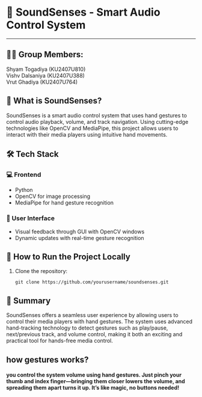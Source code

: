 

  <h1>🎵 SoundSenses - Smart Audio Control System</h1>
  <hr>

  <h2>👨‍💻 Group Members:</h2>
  <p>Shyam Togadiya (KU2407U810)<br>
     Vishv Dalsaniya (KU2407U388)<br>
     Vrut Ghadiya (KU2407U764)</p>

  <h2>🚀 What is SoundSenses?</h2>
  <p>SoundSenses is a smart audio control system that uses hand gestures to control audio playback, volume, and track navigation. Using cutting-edge technologies like OpenCV and MediaPipe, this project allows users to interact with their media players using intuitive hand movements.</p>

  <h2>🛠️ Tech Stack</h2>

  <h3>💻 Frontend</h3>
  <ul>
    <li>Python</li>
    <li>OpenCV for image processing</li>
    <li>MediaPipe for hand gesture recognition</li>
  </ul>

  <h3>📱 User Interface</h3>
  <ul>
    <li>Visual feedback through GUI with OpenCV windows</li>
    <li>Dynamic updates with real-time gesture recognition</li>
  </ul>

  <h2>📂 How to Run the Project Locally</h2>
  <ol>
    <li>Clone the repository:</li>
    <pre><code>git clone https://github.com/yourusername/soundsenses.git</code></pre>

    
  </ol>

  <h2>💬 Summary</h2>
  <p>SoundSenses offers a seamless user experience by allowing users to control their media players with hand gestures. The system uses advanced hand-tracking technology to detect gestures such as play/pause, next/previous track, and volume control, making it both an exciting and practical tool for hands-free media control.</p>
<h2> how gestures works?</h2>
<h4> you control the system volume using hand gestures. Just pinch your thumb and index finger—bringing them closer lowers the volume, and spreading them apart turns it up. It’s like magic, no buttons needed!</h4>

 
</body>
</html>
